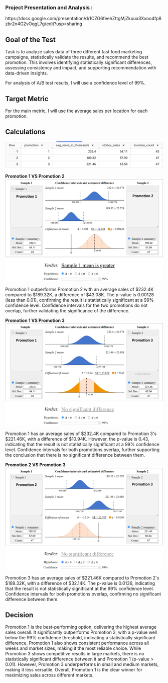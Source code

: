 <h3><b>Project Presentation and Analysis :</b></h3> https://docs.google.com/presentation/d/1CZG6feehZttgMjZkuua3Xxoo4fp8zbr2n4G2vOqgL7g/edit?usp=sharing

<!-- Goal of the Test -->
<h2><b>Goal of the Test</b></h2>
<p>
Task is to analyze sales data of three different fast food marketing campaigns, statistically validate the results, and recommend the best promotion. This involves identifying statistically significant differences, assessing consistency and impact, and supporting recommendation with data-driven insights. 
</p>
<p>For analysis of A/B test results, I will use a confidence level of 99%.</p>

<!-- Target Metric -->
<h2><b>Target Metric</b></h2>
<p>
For the main metric, I will use the average sales per location for each promotion.
</p>

<!-- Calculations -->
<h2><b>Calculations</b></h2>
<p>
<img width="773" alt="Query" src="https://github.com/Kiskelis/Fast-Food-Marketing-Campaign-A-B-Test/blob/main/images/Query.png">


</p>
<p>
<b>Promotion 1 VS Promotion 2</b>
<img src="https://github.com/Kiskelis/Fast-Food-Marketing-Campaign-A-B-Test/blob/main/images/P1%20vs%20P2.png" alt="P1 vs P2"/>
<p>Promotion 1 outperforms Promotion 2 with an average sales of $232.4K compared to $189.32K, a difference of $43.08K. The p-value is 0.00128 (less than 0.01), confirming the result is statistically significant at a 99% confidence level. Confidence intervals for the two promotions do not overlap, further validating the significance of the difference.</p>

<b>Promotion 1 VS Promotion 3</b>
<img src="https://github.com/Kiskelis/Fast-Food-Marketing-Campaign-A-B-Test/blob/main/images/P1%20vs%20P3.png" alt="P1 vs P3"/>
<p>Promotion 1 has an average sales of $232.4K compared to Promotion 3's $221.46K, with a difference of $10.94K. However, the p-value is 0.43, indicating that the result is not statistically significant at a 99% confidence level. Confidence intervals for both promotions overlap, further supporting the conclusion that there is no significant difference between them.</p>

<b>Promotion 2 VS Promotion 3</b>
<img src="https://github.com/Kiskelis/Fast-Food-Marketing-Campaign-A-B-Test/blob/main/images/P2%20vs%20P3.png" alt="P2 vs P3"/>
</p>
<p>Promotion 3 has an average sales of $221.46K compared to Promotion 2's $189.32K, with a difference of $32.14K. The p-value is 0.0136, indicating that the result is not statistically significant at the 99% confidence level. Confidence intervals for both promotions overlap, confirming no significant difference between them.</p>

<!-- Decision -->
<h2><b>Decision</b></h2>
<p>Promotion 1 is the best-performing option, delivering the highest average sales overall. It significantly outperforms Promotion 2, with a p-value well below the 99% confidence threshold, indicating a statistically significant difference. Promotion 1 also shows consistent performance across all weeks and market sizes, making it the most reliable choice.
While Promotion 3 shows competitive results in large markets, there is no statistically significant difference between it and Promotion 1 (p-value > 0.01). However, Promotion 3 underperforms in small and medium markets, making it less versatile. 
Overall, Promotion 1 is the clear winner for maximizing sales across different markets.</p>
